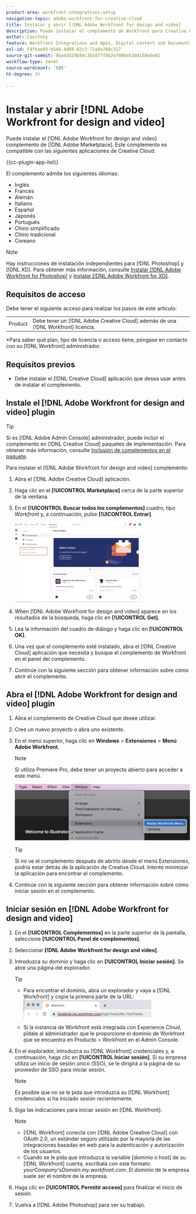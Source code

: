 ```yaml
---
product-area: workfront-integrations;setup
navigation-topic: adobe-workfront-for-creative-cloud
title: Instalar y abrir [!DNL Adobe Workfront for design and video]
description: Puede instalar el complemento de Workfront para Creative Cloud desde Adobe Marketplace.
author: Courtney
feature: Workfront Integrations and Apps, Digital Content and Documents
exl-id: f4fbae93-b54b-4d08-82c3-72a9a760c317
source-git-commit: 9baddd29b84c3b5d77f8b2e708be53d4150e6e92
workflow-type: tm+mt
source-wordcount: '505'
ht-degree: 1%

---
```


# Instalar y abrir [!DNL Adobe Workfront for design and video]

Puede instalar el [!DNL Adobe Workfront for design and video] complemento de [!DNL Adobe Marketplace]. Este complemento es compatible con las siguientes aplicaciones de Creative Cloud:

{{cc-plugin-app-list}}

El complemento admite los siguientes idiomas:

* Inglés
* Francés
* Alemán
* Italiano
* Español
* Japonés
* Portugués
* Chino simplificado
* Chino tradicional
* Coreano

>[!NOTE]
>
>Hay instrucciones de instalación independientes para [!DNL Photoshop] y [!DNL XD]. Para obtener más información, consulte [Instalar [!DNL Adobe Workfront for Photoshop]](/help/quicksilver/workfront-integrations-and-apps/adobe-workfront-for-creative-cloud/wf-cc-install-ps.md) y [Instalar [!DNL Adobe Workfront for XD]](/help/quicksilver/workfront-integrations-and-apps/adobe-workfront-for-creative-cloud/wf-adobe-xd-install.md).


## Requisitos de acceso

Debe tener el siguiente acceso para realizar los pasos de este artículo:

<table style="table-layout:auto"> 
 <col> 
 <col> 
 <tbody> 
 <!-- <tr> 
   <td role="rowheader">[!DNL Adobe Workfront] plan*</td> 
   <td> <p>[!UICONTROL Pro] or higher</p> </td> 
  </tr> 
  <tr data-mc-conditions=""> 
   <td role="rowheader">[!DNL Adobe Workfront] license*</td> 
   <td> <p>[!UICONTROL Work] or [!UICONTROL Plan]</p> </td> 
  </tr> -->
  <tr> 
   <td role="rowheader">Product</td> 
   <td>Debe tener un [!DNL Adobe Creative Cloud] además de una [!DNL Workfront] licencia.</td> 
  </tr> 
 </tbody> 
</table>

&#42;Para saber qué plan, tipo de licencia o acceso tiene, póngase en contacto con su [!DNL Workfront] administrador.

## Requisitos previos

* Debe instalar el [!DNL Creative Cloud] aplicación que desea usar antes de instalar el complemento.

## Instale el [!DNL Adobe Workfront for design and video] plugin

>[!TIP]
>
>Si es [!DNL Adobe Admin Console] administrador, puede incluir el complemento en [!DNL Creative Cloud] paquetes de implementación. Para obtener más información, consulte [Inclusión de complementos en el paquete](https://helpx.adobe.com/in/enterprise/using/manage-extensions.html).

Para instalar el [!DNL Adobe Workfront for design and video] complemento:

1. Abra el [!DNL Adobe Creative Cloud] aplicación.
1. Haga clic en el **[!UICONTROL Marketplace]** cerca de la parte superior de la ventana.
1. En el **[!UICONTROL Buscar todos los complementos]** cuadro, tipo *Workfront* y, a continuación, pulse **[!UICONTROL Entrar]**.

   ![](assets/adobe-marketplace-350x218.png)

1. When [!DNL Adobe Workfront for design and video] aparece en los resultados de la búsqueda, haga clic en **[!UICONTROL Get]**.
1. Lea la información del cuadro de diálogo y haga clic en **[!UICONTROL OK]**.
1. Una vez que el complemento esté instalado, abra el [!DNL Creative Cloud] aplicación que necesita y busque el complemento de Workfront en el panel del complemento.

   <!-- new screen -->

1. Continúe con la siguiente sección para obtener información sobre cómo abrir el complemento.

## Abra el [!DNL Adobe Workfront for design and video] plugin

1. Abra el complemento de Creative Cloud que desee utilizar.

1. Cree un nuevo proyecto o abra uno existente.

1. En el menú superior, haga clic en **Windows** > **Extensiones** > **Menú Adobe Workfront**.

   >[!NOTE]
   >
   >Si utiliza Premiere Pro, debe tener un proyecto abierto para acceder a este menú.

   ![](assets/adobe-workfront-menu.png)


   >[!TIP]
   >
   >Si no ve el complemento después de abrirlo desde el menú Extensiones, podría estar detrás de la aplicación de Creative Cloud. Intente minimizar la aplicación para encontrar el complemento.

1. Continúe con la siguiente sección para obtener información sobre cómo iniciar sesión en el complemento.


## Iniciar sesión en [!DNL Adobe Workfront for design and video]

1. En el **[!UICONTROL Complementos]** en la parte superior de la pantalla, seleccione **[!UICONTROL Panel de complementos]**.
1. Seleccionar **[!DNL Adobe Workfront for design and video]**.
1. Introduzca su dominio y haga clic en **[!UICONTROL Iniciar sesión]**. Se abre una página del explorador.

   >[!TIP]
   >
   >* Para encontrar el dominio, abra un explorador y vaya a [!DNL Workfront] y copie la primera parte de la URL:\
      >![](assets/domain-350x50.png)
   >
   > * Si la instancia de Workfront está integrada con Experience Cloud, pídale al administrador que le proporcione el dominio de Workfront que se encuentra en Producto > Workfront en el Admin Console.


1. En el explorador, introduzca su [!DNL Workfront] credenciales y, a continuación, haga clic en **[!UICONTROL Iniciar sesión]**. Si su empresa utiliza un inicio de sesión único (SSO), se le dirigirá a la página de su proveedor de SSO para iniciar sesión.

   >[!NOTE]
   >
   >Es posible que no se le pida que introduzca su [!DNL Workfront] credenciales si ha iniciado sesión recientemente.

1. Siga las indicaciones para iniciar sesión en [!DNL Workfront].

   >[!NOTE]
   >
   >* [!DNL Workfront] conecta con [!DNL Adobe Creative Cloud] con OAuth 2.0, un estándar seguro utilizado por la mayoría de las integraciones basadas en web para la autenticación y autorización de los usuarios.
   >* Cuando se le pida que introduzca la variable [dominio o host] de su [!DNL Workfront] cuenta, escríbala con este formato: *yourCompany&#39;sDomain.my.workfront.com*. El dominio de la empresa suele ser el nombre de la empresa.


1. Haga clic en **[!UICONTROL Permitir acceso]** para finalizar el inicio de sesión.
1. Vuelva a [!DNL Adobe Photoshop] para ver su trabajo.

